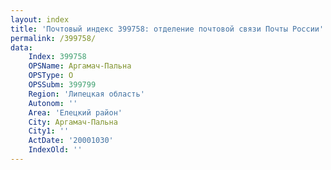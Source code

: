 ```yaml
---
layout: index
title: 'Почтовый индекс 399758: отделение почтовой связи Почты России'
permalink: /399758/
data:
    Index: 399758
    OPSName: Аргамач-Пальна
    OPSType: О
    OPSSubm: 399799
    Region: 'Липецкая область'
    Autonom: ''
    Area: 'Елецкий район'
    City: Аргамач-Пальна
    City1: ''
    ActDate: '20001030'
    IndexOld: ''
---
```

